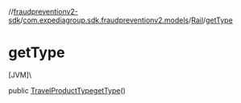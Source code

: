 //[fraudpreventionv2-sdk](../../../index.md)/[com.expediagroup.sdk.fraudpreventionv2.models](../index.md)/[Rail](index.md)/[getType](get-type.md)

# getType

[JVM]\

public [TravelProductType](../-travel-product-type/index.md)[getType](get-type.md)()
